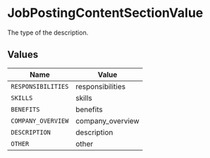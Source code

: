# JobPostingContentSectionValue

The type of the description.


## Values

| Name               | Value              |
| ------------------ | ------------------ |
| `RESPONSIBILITIES` | responsibilities   |
| `SKILLS`           | skills             |
| `BENEFITS`         | benefits           |
| `COMPANY_OVERVIEW` | company_overview   |
| `DESCRIPTION`      | description        |
| `OTHER`            | other              |